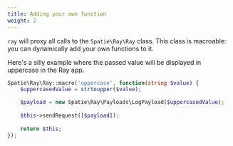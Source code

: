 ```yaml
---
title: Adding your own function
weight: 2
---
```


`ray` will proxy all calls to the `Spatie\Ray\Ray` class. This class is macroable: you can dynamically add your own functions to it.

Here's a silly example where the passed value will be displayed in uppercase in the Ray app.

```php
Spatie\Ray\Ray::macro('uppercase', function(string $value) {
    $uppercasedValue = strtoupper($value);

    $payload = new Spatie\Ray\Payloads\LogPayload($uppercasedValue);
    
    $this->sendRequest([$payload]);
    
    return $this;
});
```



